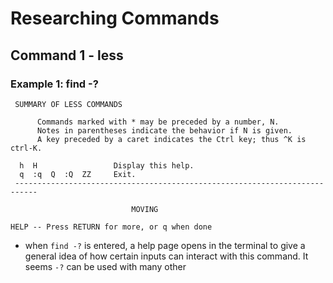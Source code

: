 # Researching Commands


## Command 1 - less

### Example 1: find -?
```
 SUMMARY OF LESS COMMANDS

      Commands marked with * may be preceded by a number, N.
      Notes in parentheses indicate the behavior if N is given.
      A key preceded by a caret indicates the Ctrl key; thus ^K is ctrl-K.

  h  H                 Display this help.
  q  :q  Q  :Q  ZZ     Exit.
 ---------------------------------------------------------------------------

                           MOVING

HELP -- Press RETURN for more, or q when done
```
* when ``find -?`` is entered, a help page opens in the terminal to give a general idea of how certain inputs can interact with this command. It seems  ``-?`` can be used with many other 

